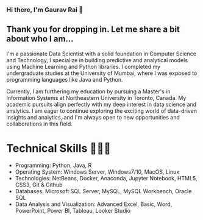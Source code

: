 ### Hi there, I'm Gaurav Rai 👋

## Thank you for dropping in. Let me share a bit about who I am...

I'm a passionate Data Scientist with a solid foundation in Computer Science and Technology, I specialize in building predictive and analytical models using Machine Learning and Python libraries. I completed my undergraduate studies at the University of Mumbai, where I was exposed to programming languages like Java and Python. 

Currently, I am furthering my education by pursuing a Master's in Information Systems at Northeastern University in Toronto, Canada. My academic pursuits align perfectly with my deep interest in data science and analytics. I am eager to continue exploring the exciting world of data-driven insights and analytics, and I'm always open to new opportunities and collaborations in this field.

# Technical Skills 🧑🏻‍💻

- Programming: Python, Java, R
- Operating System: Windows Server, Windows7/10, MacOS, Linux
- Technologies: NetBeans, Docker, Anaconda, Jupyter Notebook, HTML5, CSS3, Git & Github
- Databases: Microsoft SQL Server, MySQL, MySQL Workbench, Oracle SQL
- Data Analysis and Visualization: Advanced Excel, Basic, Word, PowerPoint, Power BI, Tableau, Looker Studio
<!--
**raiigauravv/raiigauravv** is a ✨ _special_ ✨ repository because its `README.md` (this file) appears on your GitHub profile.

Here are some ideas to get you started:

- 🔭 I’m currently working on ...
- 🌱 I’m currently learning ...
- 👯 I’m looking to collaborate on ...
- 🤔 I’m looking for help with ...
- 💬 Ask me about ...
- 📫 How to reach me: ...
- 😄 Pronouns: ...
- ⚡ Fun fact: ...
-->
